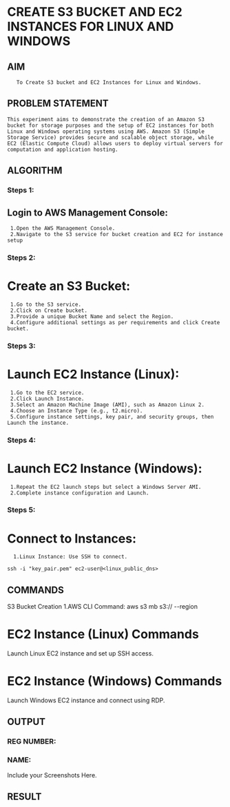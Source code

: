  # CREATE S3 BUCKET AND EC2 INSTANCES FOR LINUX AND WINDOWS
  ## AIM
       To Create S3 bucket and EC2 Instances for Linux and Windows.
## PROBLEM STATEMENT
    This experiment aims to demonstrate the creation of an Amazon S3 bucket for storage purposes and the setup of EC2 instances for both Linux and Windows operating systems using AWS. Amazon S3 (Simple Storage Service) provides secure and scalable object storage, while EC2 (Elastic Compute Cloud) allows users to deploy virtual servers for computation and application hosting.

## ALGORITHM
 ### Steps 1:
 ## Login to AWS Management Console:
     1.Open the AWS Management Console.
     2.Navigate to the S3 service for bucket creation and EC2 for instance setup
 ### Steps 2:
 # Create an S3 Bucket:

     1.Go to the S3 service.
     2.Click on Create bucket.
     3.Provide a unique Bucket Name and select the Region.
     4.Configure additional settings as per requirements and click Create bucket.
 ### Steps 3:
 # Launch EC2 Instance (Linux):

     1.Go to the EC2 service.
     2.Click Launch Instance.
     3.Select an Amazon Machine Image (AMI), such as Amazon Linux 2.
     4.Choose an Instance Type (e.g., t2.micro).
     5.Configure instance settings, key pair, and security groups, then Launch the instance.
 ### Steps 4:
# Launch EC2 Instance (Windows):

     1.Repeat the EC2 launch steps but select a Windows Server AMI.
     2.Complete instance configuration and Launch.
 ### Steps 5:
# Connect to Instances:

      1.Linux Instance: Use SSH to connect.
```
ssh -i "key_pair.pem" ec2-user@<linux_public_dns>
```
## COMMANDS
S3 Bucket Creation
1.AWS CLI Command:
aws s3 mb s3:// --region
# EC2 Instance (Linux) Commands
Launch Linux EC2 instance and set up SSH access.

# EC2 Instance (Windows) Commands
Launch Windows EC2 instance and connect using RDP.

## OUTPUT
### REG NUMBER:
### NAME:
 
 Include your Screenshots Here.
## RESULT
 

  


